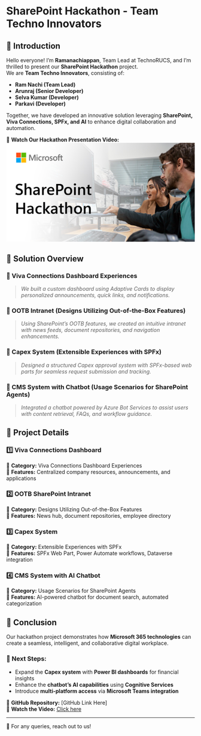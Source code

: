 # SharePoint Hackathon - Team Techno Innovators  

## 📢 Introduction  
Hello everyone! I’m **Ramanachiappan**, Team Lead at TechnoRUCS, and I’m thrilled to present our **SharePoint Hackathon** project.  
We are **Team Techno Innovators**, consisting of:  
- **Ram Nachi (Team Lead)**  
- **Arunraj (Senior Developer)**  
- **Selva Kumar (Developer)**
- **Parkavi (Developer)**

Together, we have developed an innovative solution leveraging **SharePoint, Viva Connections, SPFx, and AI** to enhance digital collaboration and automation.  

🎥 **Watch Our Hackathon Presentation Video:**  
[![Hackathon Video](https://github.com/krctram/Techno-Innovators/blob/main/preview-sharepoint-hackathon.jpg)](https://drive.google.com/file/d/1UiKmtau--vwwNL4_onOEZE-otUQ0uT61/view?usp=sharing)  

## 🚀 Solution Overview  

### 🔹 Viva Connections Dashboard Experiences  
> *We built a custom dashboard using Adaptive Cards to display personalized announcements, quick links, and notifications.*  

### 🔹 OOTB Intranet (Designs Utilizing Out-of-the-Box Features)  
> *Using SharePoint’s OOTB features, we created an intuitive intranet with news feeds, document repositories, and navigation enhancements.*  

### 🔹 Capex System (Extensible Experiences with SPFx)  
> *Designed a structured Capex approval system with SPFx-based web parts for seamless request submission and tracking.*  

### 🔹 CMS System with Chatbot (Usage Scenarios for SharePoint Agents)  
> *Integrated a chatbot powered by Azure Bot Services to assist users with content retrieval, FAQs, and workflow guidance.*  

## 📂 Project Details  

### 1️⃣ Viva Connections Dashboard  
📌 **Category:** Viva Connections Dashboard Experiences  
📌 **Features:** Centralized company resources, announcements, and applications  

### 2️⃣ OOTB SharePoint Intranet  
📌 **Category:** Designs Utilizing Out-of-the-Box Features  
📌 **Features:** News hub, document repositories, employee directory  

### 3️⃣ Capex System  
📌 **Category:** Extensible Experiences with SPFx  
📌 **Features:** SPFx Web Part, Power Automate workflows, Dataverse integration  

### 4️⃣ CMS System with AI Chatbot  
📌 **Category:** Usage Scenarios for SharePoint Agents  
📌 **Features:** AI-powered chatbot for document search, automated categorization  

## 🎯 Conclusion  
Our hackathon project demonstrates how **Microsoft 365 technologies** can create a seamless, intelligent, and collaborative digital workplace.  

### 🚀 Next Steps:  
- Expand the **Capex system** with **Power BI dashboards** for financial insights  
- Enhance the **chatbot’s AI capabilities** using **Cognitive Services**  
- Introduce **multi-platform access** via **Microsoft Teams integration**  

🔗 **GitHub Repository:** [GitHub Link Here]  
🎥 **Watch the Video:** [Click here](https://drive.google.com/file/d/1UiKmtau--vwwNL4_onOEZE-otUQ0uT61/view?usp=sharing)  

---

📩 For any queries, reach out to us!  
